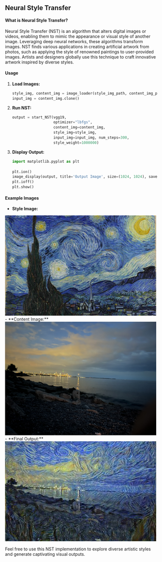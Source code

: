 ## Neural Style Transfer

#### What is Neural Style Transfer?

Neural Style Transfer (NST) is an algorithm that alters digital images or videos, enabling them to mimic the appearance or visual style of another image. Leveraging deep neural networks, these algorithms transform images. NST finds various applications in creating artificial artwork from photos, such as applying the style of renowned paintings to user-provided images. Artists and designers globally use this technique to craft innovative artwork inspired by diverse styles.

#### Usage

1. **Load Images:**
    ```python
    style_img, content_img = image_loader(style_img_path, content_img_path)
    input_img = content_img.clone()
    ```

2. **Run NST:**
    ```python
    output = start_NST(vgg19,
                       optimizer="lbfgs",
                       content_img=content_img,
                       style_img=style_img,
                       input_img=input_img, num_steps=300,
                       style_weight=1000000)
    ```

3. **Display Output:**
    ```python
    import matplotlib.pyplot as plt
    
    plt.ion()
    image_display(output, title='Output Image', size=(1024, 1024), save=True)
    plt.ioff()
    plt.show()
    ```

#### Example Images
- **Style Image:** 
<img src="images/fangao.jpeg" alt="Style Image" width="500"/>
- **Content Image:** 
<img src="images/img3.jpeg" alt="Content Image" width="500"/>
- **Final Output:** 
<img src="images/new_output.jpg" alt="Output Image" width="500"/>

Feel free to use this NST implementation to explore diverse artistic styles and generate captivating visual outputs.
